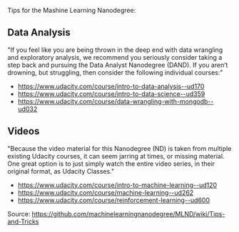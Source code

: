 
Tips for the Mashine Learning Nanodegree:

## Data Analysis
"If you feel like you are being thrown in the deep end with data wrangling and exploratory analysis, we recommend you seriously consider taking a step back and pursuing the Data Analyst Nanodegree (DAND). If you aren’t drowning, but struggling, then consider the following individual courses:"
* https://www.udacity.com/course/intro-to-data-analysis--ud170
* https://www.udacity.com/course/intro-to-data-science--ud359
* https://www.udacity.com/course/data-wrangling-with-mongodb--ud032

## Videos
"Because the video material for this Nanodegree (ND) is taken from multiple existing Udacity courses, it can seem jarring at times, or missing material. One great option is to just simply watch the entire video series, in their original format, as Udacity Classes."
* https://www.udacity.com/course/intro-to-machine-learning--ud120
* https://www.udacity.com/course/machine-learning--ud262
* https://www.udacity.com/course/reinforcement-learning--ud600


Source: https://github.com/machinelearningnanodegree/MLND/wiki/Tips-and-Tricks
